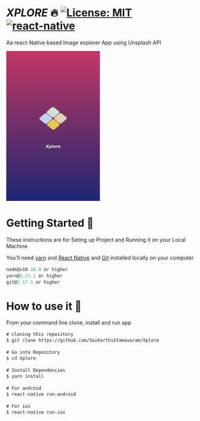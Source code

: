 # **_XPLORE_** 🔥 [![License: MIT](https://img.shields.io/badge/License-MIT-yellow.svg)](https://opensource.org/licenses/MIT) [![react-native](https://img.shields.io/badge/react--native-0.62.2-blue)](https://img.shields.io/badge/react--native-0.62.2-blue)

Aa react-Native based Image explorer App using Unsplash API

<img src="https://github.com/SaiKarthikYamavaram/Xplore/blob/master/Screenshots/SplashScreen.jpg" height="400" width="250"  ><br>

# Getting Started 🚀

These instructions are for Seting up Project and Running it on your Local Machine

You'll need [yarn](https://classic.yarnpkg.com/en/ 'Yarn documentation') and [React Native](https://reactnative.dev/ 'React Native documentation') and [Git](https://git-scm.com/ 'Git Homepage') installed locally on your computer

```javascript
node@v10.16.0 or higher
yarn@1.21.1 or higher
git@2.17.1 or higher
```

# How to use it 🔧

From your command line clone, install and run app

```
# cloning this repository
$ git clone https://github.com/SaiKarthikYamavaram/Xplore

# Go into Repository
$ cd Xplore

# Install Dependencies
$ yarn install

# For android
$ react-native run-android

# For ios
$ react-native run-ios
```
